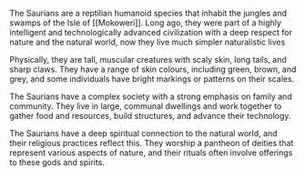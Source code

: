 The Saurians are a reptilian humanoid species that inhabit the jungles and swamps of the Isle of [[Mokoweri]]. Long ago, they were part of a highly intelligent and technologically advanced civilization with a deep respect for nature and the natural world, now they live much simpler naturalistic lives

Physically, they are tall, muscular creatures with scaly skin, long tails, and sharp claws. They have a range of skin colours, including green, brown, and grey, and some individuals have bright markings or patterns on their scales.

The Saurians have a complex society with a strong emphasis on family and community. They live in large, communal dwellings and work together to gather food and resources, build structures, and advance their technology.

The Saurians have a deep spiritual connection to the natural world, and their religious practices reflect this. They worship a pantheon of deities that represent various aspects of nature, and their rituals often involve offerings to these gods and spirits.